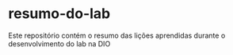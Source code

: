 # resumo-do-lab
Este repositório contém o resumo das lições aprendidas durante o desenvolvimento do lab na DIO

